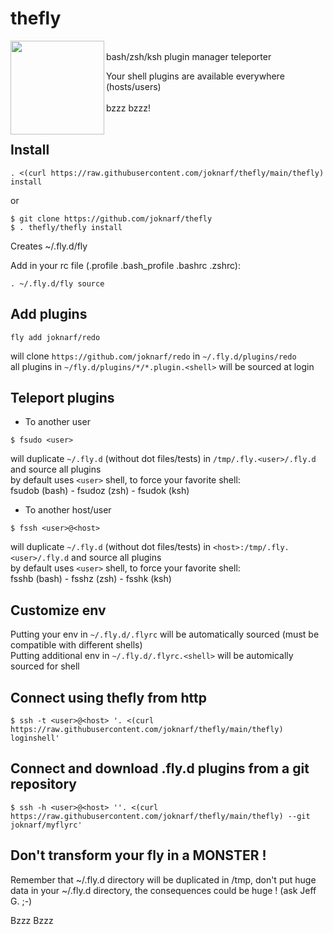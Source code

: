 
# thefly

<img align=left width="150px" src="https://github.com/user-attachments/assets/a537f833-a64f-40b0-99a3-fff9cca08ce8">

<br/>
bash/zsh/ksh plugin manager teleporter  

Your shell plugins are available everywhere (hosts/users)  
&nbsp;  
bzzz bzzz!  
<br/>  
## Install
```
. <(curl https://raw.githubusercontent.com/joknarf/thefly/main/thefly) install
```
or
```
$ git clone https://github.com/joknarf/thefly
$ . thefly/thefly install
```
Creates ~/.fly.d/fly

Add in your rc file (.profile .bash_profile .bashrc .zshrc):
```
. ~/.fly.d/fly source
```

## Add plugins

```
fly add joknarf/redo
```
will clone `https://github.com/joknarf/redo` in `~/.fly.d/plugins/redo`  
all plugins in `~/fly.d/plugins/*/*.plugin.<shell>` will be sourced at login

## Teleport plugins

* To another user
```
$ fsudo <user>
```
will duplicate `~/.fly.d` (without dot files/tests) in `/tmp/.fly.<user>/.fly.d` and source all plugins  
by default uses `<user>` shell, to force your favorite shell:  
fsudob (bash) - fsudoz (zsh) - fsudok (ksh)

* To another host/user
```
$ fssh <user>@<host>
```
will duplicate `~/.fly.d` (without dot files/tests) in `<host>:/tmp/.fly.<user>/.fly.d` and source all plugins  
by default uses `<user>` shell, to force your favorite shell:  
fsshb (bash) - fsshz (zsh) - fsshk (ksh)

## Customize env

Putting your env in `~/.fly.d/.flyrc` will be automatically sourced (must be compatible with different shells)  
Putting additional env in `~/.fly.d/.flyrc.<shell>` will be automically sourced for shell

## Connect using thefly from http

```
$ ssh -t <user>@<host> '. <(curl https://raw.githubusercontent.com/joknarf/thefly/main/thefly) loginshell'  
```

## Connect and download .fly.d plugins from a git repository

```
$ ssh -h <user>@<host> ''. <(curl https://raw.githubusercontent.com/joknarf/thefly/main/thefly) --git joknarf/myflyrc'  
```

## Don't transform your fly in a MONSTER !

Remember that ~/.fly.d directory will be duplicated in /tmp, don't put huge data in your ~/.fly.d directory, the consequences could be huge ! (ask Jeff G. ;-)

Bzzz Bzzz
